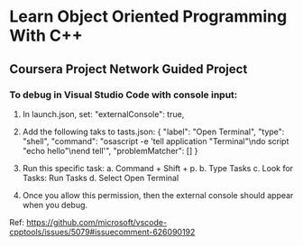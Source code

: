 # Learn Object Oriented Programming With C++
## Coursera Project Network Guided Project

### To debug in Visual Studio Code with console input:

1.  In launch.json, set:
        "externalConsole": true,

2. Add the following taks to tasts.json:
		{
			"label": "Open Terminal",
			"type": "shell",
			"command": "osascript -e 'tell application \"Terminal\"\ndo script \"echo hello\"\nend tell'",
			"problemMatcher": []
		}

3. Run this specific task: 
    a. Command + Shift + p. 
    b. Type Tasks 
    c. Look for Tasks: Run Tasks
    d. Select Open Terminal

4. Once you allow this permission, then the external console should appear when you debug.

Ref: https://github.com/microsoft/vscode-cpptools/issues/5079#issuecomment-626090192
